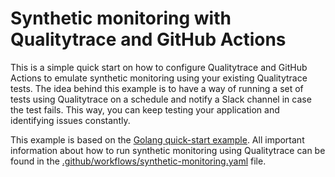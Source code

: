 # Synthetic monitoring with Qualitytrace and GitHub Actions

> <!--[Read the detailed recipe for setting up OpenTelemetry Collector with Tractest in our documentation.](https://docs.tracetest.io/examples-tutorials/recipes/running-quality-trace-without-a-trace-data-store)-->

This is a simple quick start on how to configure Qualitytrace and GitHub Actions to emulate synthetic monitoring using your existing Qualitytrace tests. The idea behind this example
is to have a way of running a set of tests using Qualitytrace on a schedule and notify a Slack channel in case the test fails. This way, you can keep testing your application and
identifying issues constantly.

This example is based on the [Golang quick-start example](https://github.com/intelops/quality-trace/tree/main/examples/quick-start-go). All important information about
how to run synthetic monitoring using Qualitytrace can be found in the [.github/workflows/synthetic-monitoring.yaml](https://github.com/intelops/quality-trace/tree/main/examples/quality-trace-synthetic-monitoring/.github/workflows/synthetic-monitoring.yaml) file.

<!--Feel free to check out the [docs](https://docs.tracetest.io/), and join our [Discord Community](https://discord.gg/8MtcMrQNbX) for more info!-->
